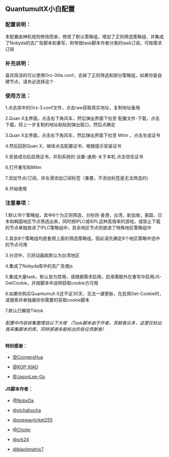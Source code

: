 ## QuantumultX小白配置

### 配置说明：

  本配置由神机规则修改而来，修改了默认策略组，增加了正则筛选策略组，并集成了Nobyda的去广告脚本和重写，附带按task脚本作者分类的task订阅，可按需求订阅<br>

### 补充说明：

  喜欢简洁的可以使用Orz-3lite.conf，去掉了正则筛选和部分策略组，如果你是自建节点，请务必选择这个<br>

### 使用方法：

  1.点击库中的Orz-3.conf文件，点击raw获取真实地址，复制地址备用<br>

  2.Quan X主界面，点击右下角风车，然后弹出界面下拉至 配置文件-下载，点击下载，将上一步复制的地址粘贴到弹出窗口，然后点确定<br>

  3.Quan X主界面，点击右下角风车，然后弹出界面下拉至 Mitm ，点击生成证书<br>

  4.然后回到Quan X，继续点击配置证书，根据提示安装证书<br>

  5.安装成功后启用证书，并到系统的 设置-通用-关于本机 点击信任证书<br>

  6.打开重写和Mitm<br>

  7.添加节点/订阅，并左滑添加订阅标签（重要，不添加标签是无法筛选的）<br>
  
  8.开始使用<br>

### 注意事项：

  1.默认16个策略组，其中8个为正则筛选，分别将 香港，台湾，新加坡，美国，日本和韩国地区节点筛选出来，同时把IPLC或IEPL这种高倍率的游戏，或禁止下载的节点单独放进了IPLC策略组中，其余地区节点则放进了特殊地区策略组中<br>

  2.其余8个策略组均是套用上面的筛选策略组，因此请先确定8个地区策略中选中的节点可用<br>

  3.分流中，已将动画疯默认为台湾地区<br>

  4.集成了Nobyda库中的去广告类js<br>

  5.集成大量task，默认皆为禁用，请根据需求启用，启用需额外在重写中启用JS-GetCookie，并按脚本中说明获取cookie方可用<br>

  6.如果你购买Quantumult X还不足30天，无法一键更新，在启用Get-Cookie时，请搜索并单独缓存你需要的获取cookie脚本<br>

  7.默认已解锁Tiktok<br>


######  配置中内容收集整理自以下大佬 （Task脚本由于作者，贡献者众多，这里仅标出我采集脚本的库，同样感谢未能标出的各位贡献者）

#### 特别感谢：

  * [@ConnersHua](https://github.com/ConnersHua)

  * [@KOP-XIAO](https://github.com/KOP-XIAO)

  * [@JasonLee-Go](https://github.com/JasonLee-Go)

 #### JS脚本作者： 

 * [@NobyDa](https://github.com/NobyDa)
 
 * [@yichahucha](https://github.com/yichahucha)

 * [@onewayticket255](https://github.com/onewayticket255)

 * [@Choler](https://github.com/Choler)
 
 * [@srk24](https://github.com/srk24)
 
 * [@blackmatrix7](https://github.com/blackmatrix7)
